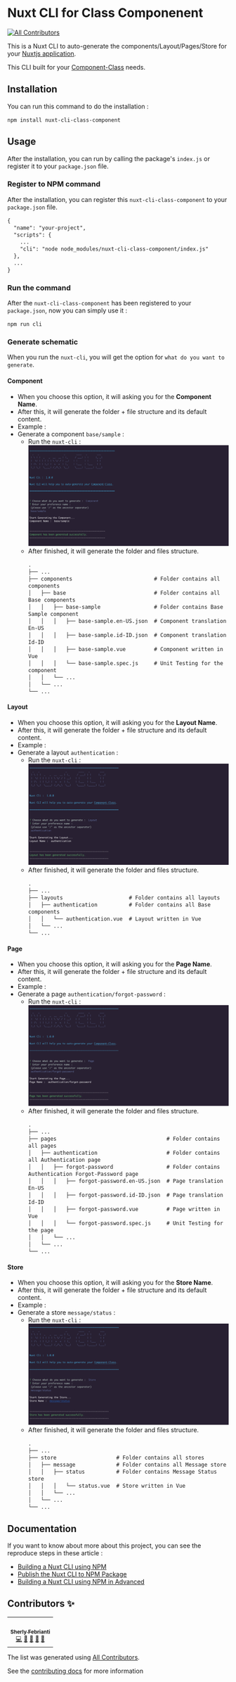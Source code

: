 # Nuxt CLI for Class Componenent
<!-- ALL-CONTRIBUTORS-BADGE:START - Do not remove or modify this section -->
[![All Contributors](https://img.shields.io/badge/all_contributors-1-orange.svg?style=flat-square)](#contributors-)
<!-- ALL-CONTRIBUTORS-BADGE:END -->

This is a Nuxt CLI to auto-generate the components/Layout/Pages/Store for your [Nuxtjs application](https://nuxtjs.org/).

This CLI built for your [Component-Class](https://class-component.vuejs.org) needs.

## Installation

You can run this command to do the installation :

```
npm install nuxt-cli-class-component
```

## Usage

After the installation, you can run by calling the package's `index.js` or register it to your `package.json` file.

### Register to NPM command

After the installation, you can register this `nuxt-cli-class-component` to your `package.json` file.

```
{
  "name": "your-project",
  "scripts": {
    ...
    "cli": "node node_modules/nuxt-cli-class-component/index.js"
  },
  ...
}
```

### Run the command

After the `nuxt-cli-class-component` has been registered to your `package.json`, now you can simply use it :

```
npm run cli
```

### Generate schematic

When you run the `nuxt-cli`, you will get the option for `what do you want to generate`.

#### Component
- When you choose this option, it will asking you for the **Component Name**.
- After this, it will generate the folder + file structure and its default content.
- Example :
- Generate a component `base/sample` :
  - Run the `nuxt-cli` :
    ![Generate component](./documentation/img/01.%20Generate%20Component.png)
  - After finished, it will generate the folder and files structure.
    ```
    .
    ├── ...
    ├── components                          # Folder contains all components
    │   ├── base                            # Folder contains all Base components
    │   │   ├── base-sample                 # Folder contains Base Sample component
    │   │   │   ├── base-sample.en-US.json  # Component translation En-US
    │   │   │   ├── base-sample.id-ID.json  # Component translation Id-ID
    │   │   │   ├── base-sample.vue         # Component written in Vue
    │   │   │   └── base-sample.spec.js     # Unit Testing for the component
    │   │   └── ...
    │   └── ...
    └── ...
    ```

#### Layout
- When you choose this option, it will asking you for the **Layout Name**.
- After this, it will generate the folder + file structure and its default content.
- Example :
- Generate a layout `authentication` :
  - Run the `nuxt-cli` :
    ![Generate layout](./documentation/img/02.%20Generate%20Layout.png)
  - After finished, it will generate the folder and files structure.
    ```
    .
    ├── ...
    ├── layouts                     # Folder contains all layouts
    │   ├── authentication          # Folder contains all Base components
    │   │   └── authentication.vue  # Layout written in Vue
    │   └── ...
    └── ...
    ```

#### Page
- When you choose this option, it will asking you for the **Page Name**.
- After this, it will generate the folder + file structure and its default content.
- Example :
- Generate a page `authentication/forgot-password` :
  - Run the `nuxt-cli` :
    ![Generate page](./documentation/img/03.%20Generate%20Page.png)
  - After finished, it will generate the folder and files structure.
    ```
    .
    ├── ...
    ├── pages                                   # Folder contains all pages
    │   ├── authentication                      # Folder contains all Authentication page
    │   │   ├── forgot-password                 # Folder contains Authentication Forgot-Password page
    │   │   │   ├── forgot-password.en-US.json  # Page translation En-US
    │   │   │   ├── forgot-password.id-ID.json  # Page translation Id-ID
    │   │   │   ├── forgot-password.vue         # Page written in Vue
    │   │   │   └── forgot-password.spec.js     # Unit Testing for the page
    │   │   └── ...
    │   └── ...
    └── ...
    ```

#### Store
- When you choose this option, it will asking you for the **Store Name**.
- After this, it will generate the folder + file structure and its default content.
- Example :
- Generate a store `message/status` :
  - Run the `nuxt-cli` :
    ![Generate page](./documentation/img/04.%20Generate%20Store.png)
  - After finished, it will generate the folder and files structure.
    ```
    .
    ├── ...
    ├── store                   # Folder contains all stores
    │   ├── message             # Folder contains all Message store
    │   │   ├── status          # Folder contains Message Status store
    │   │   │   └── status.vue  # Store written in Vue
    │   │   └── ...
    │   └── ...
    └── ...
    ```

## Documentation

If you want to know about more about this project, you can see the reproduce steps in these article :

- [Building a Nuxt CLI using NPM](https://sherlyfebrianti96.medium.com/building-a-nuxt-cli-using-npm-84801968aed3?sk=ee7263f9cde4b5fea7e69207eef5f712)
- [Publish the Nuxt CLI to NPM Package](https://sherlyfebrianti96.medium.com/publish-the-nuxt-cli-to-npm-package-7092d2dbd1ca?sk=fc7f2ca21480d1e66f0d711879c44de4)
- [Building a Nuxt CLI using NPM in Advanced](https://sherlyfebrianti96.medium.com/building-a-nuxt-cli-using-npm-in-advanced-8b2435aa7aa4?sk=c41bf010aa4f8a26baabc5d6e66dadad)

## Contributors ✨

<!-- ALL-CONTRIBUTORS-LIST:START - Do not remove or modify this section -->
<!-- prettier-ignore-start -->
<!-- markdownlint-disable -->
<table>
  <tr>
    <td align="center"><a href="https://www.linkedin.com/in/sherly-febrianti-4021a982/"><img src="https://avatars.githubusercontent.com/u/2855979?v=4?s=100" width="100px;" alt=""/><br /><sub><b>Sherly Febrianti</b></sub></a><br /><a href="https://github.com/Sherly Febrianti/Nuxt-CLI/commits?author=sherlyfebrianti96" title="Code">💻</a> <a href="#maintenance-sherlyfebrianti96" title="Maintenance">🚧</a> <a href="https://github.com/Sherly Febrianti/Nuxt-CLI/commits?author=sherlyfebrianti96" title="Documentation">📖</a> <a href="#question-sherlyfebrianti96" title="Answering Questions">💬</a> <a href="https://github.com/Sherly Febrianti/Nuxt-CLI/pulls?q=is%3Apr+reviewed-by%3Asherlyfebrianti96" title="Reviewed Pull Requests">👀</a></td>
  </tr>
</table>

<!-- markdownlint-restore -->
<!-- prettier-ignore-end -->

<!-- ALL-CONTRIBUTORS-LIST:END -->

The list was generated using [All Contributors](https://allcontributors.org/).

See the [contributing docs](https://allcontributors.org/docs/en/project/contribute) for more information

